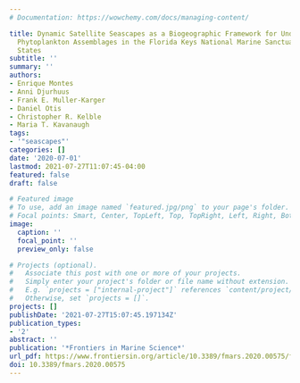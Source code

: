 ```yaml
---
# Documentation: https://wowchemy.com/docs/managing-content/

title: Dynamic Satellite Seascapes as a Biogeographic Framework for Understanding
  Phytoplankton Assemblages in the Florida Keys National Marine Sanctuary, United
  States
subtitle: ''
summary: ''
authors:
- Enrique Montes
- Anni Djurhuus
- Frank E. Muller-Karger
- Daniel Otis
- Christopher R. Kelble
- Maria T. Kavanaugh
tags:
- '"seascapes"'
categories: []
date: '2020-07-01'
lastmod: 2021-07-27T11:07:45-04:00
featured: false
draft: false

# Featured image
# To use, add an image named `featured.jpg/png` to your page's folder.
# Focal points: Smart, Center, TopLeft, Top, TopRight, Left, Right, BottomLeft, Bottom, BottomRight.
image:
  caption: ''
  focal_point: ''
  preview_only: false

# Projects (optional).
#   Associate this post with one or more of your projects.
#   Simply enter your project's folder or file name without extension.
#   E.g. `projects = ["internal-project"]` references `content/project/deep-learning/index.md`.
#   Otherwise, set `projects = []`.
projects: []
publishDate: '2021-07-27T15:07:45.197134Z'
publication_types:
- '2'
abstract: ''
publication: '*Frontiers in Marine Science*'
url_pdf: https://www.frontiersin.org/article/10.3389/fmars.2020.00575/full
doi: 10.3389/fmars.2020.00575
---
```


